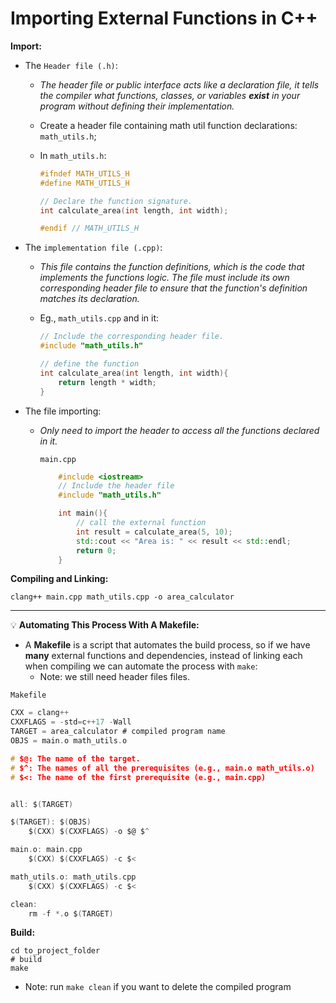 # Importing External Functions in C++

**Import:**

- The `Header file (.h)`:
  - *The header file or public interface acts like a declaration file, it tells the compiler what functions, classes, or variables **exist** in your program without defining their implementation.*

  - Create a header file containing math util function declarations: `math_utils.h`;
  - In `math_utils.h`:

    ```c++  
    #ifndef MATH_UTILS_H
    #define MATH_UTILS_H

    // Declare the function signature.
    int calculate_area(int length, int width);

    #endif // MATH_UTILS_H
    ```

- The `implementation file (.cpp)`:
  - *This file contains the function definitions, which is the code that implements the functions logic. The file must include its own corresponding header file to ensure that the function's definition matches its declaration.*

  - Eg., `math_utils.cpp` and in it:

    ```c++
    // Include the corresponding header file.
    #include "math_utils.h"

    // define the function
    int calculate_area(int length, int width){
        return length * width;
    }
    ```

- The file importing:
  - *Only need to import the header to access all the functions declared in it.*

    `main.cpp`

    ```c++
        #include <iostream>
        // Include the header file
        #include "math_utils.h"

        int main(){
            // call the external function
            int result = calculate_area(5, 10);
            std::cout << "Area is: " << result << std::endl;
            return 0;
        }
    ```

**Compiling and Linking:**

```shell
clang++ main.cpp math_utils.cpp -o area_calculator
```

---

💡 **Automating This Process With A Makefile:**

- A **Makefile** is a script that automates the build process, so if we have **many** external functions and dependencies, instead of linking each when compiling we can automate the process with `make`:
  - Note: we still need header files files.

`Makefile`

```c
CXX = clang++
CXXFLAGS = -std=c++17 -Wall
TARGET = area_calculator # compiled program name
OBJS = main.o math_utils.o

# $@: The name of the target.
# $^: The names of all the prerequisites (e.g., main.o math_utils.o)
# $<: The name of the first prerequisite (e.g., main.cpp)


all: $(TARGET)

$(TARGET): $(OBJS)
	$(CXX) $(CXXFLAGS) -o $@ $^

main.o: main.cpp
	$(CXX) $(CXXFLAGS) -c $<

math_utils.o: math_utils.cpp
	$(CXX) $(CXXFLAGS) -c $<

clean:
	rm -f *.o $(TARGET)
```

**Build:**

```shell
cd to_project_folder
# build
make
```

- Note: run `make clean` if you want to delete the compiled program
